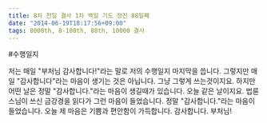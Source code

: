 ```yaml
---
title: 8차 천일 결사 1차 백일 기도 정진 88일째
date: "2014-06-19T18:17:56+09:00"
tags: 8000th, 8-100th, 88th, 10000 결사
---
```


#수행일지

저는 매일 "부처님 감사합니다!"라는 말로 저의 수행일지 마지막을 씁니다. 그렇지만 매일 "감사합니다"라는 마음이 생기는 것은 아닙니다. 그냥 그렇게 쓰는것이지요. 하지만 어떤 날은 정말 "감사합니다."라는 마음이 생길때가 있습니다. 오늘 같은 날이지요. 법륜 스님이 쓰신 금강경을 읽다가 그런 마음이 들었습니다. 정말 "감사합니다."라는 마음이 들었습니다. 오늘 제 마음은 기쁨과 편안함이 가득합니다. 감사합니다. 부처님!
